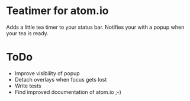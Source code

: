 # Teatimer for atom.io

Adds a little tea timer to your status bar. Notifies your with a popup when your tea is ready.

# ToDo
* Improve visibility of popup
* Detach overlays when focus gets lost
* Write tests
* Find improved documentation of atom.io ;-)
